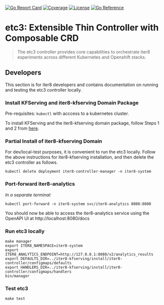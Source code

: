 [![Go Report Card](https://goreportcard.com/badge/github.com/iter8-tools/etc3)](https://goreportcard.com/report/github.com/iter8-tools/etc3)
[![Coverage](https://codecov.io/gh/iter8-tools/etc3/branch/main/graphs/badge.svg?branch=main)](https://codecov.io/gh/iter8-tools/etc3)
[![License](https://img.shields.io/badge/License-Apache%202.0-blue.svg)](https://opensource.org/licenses/Apache-2.0)
[![Go Reference](https://pkg.go.dev/badge/github.com/iter8-tools/default-tasks.svg)](https://pkg.go.dev/github.com/iter8-tools/etc3)

# etc3: Extensible Thin Controller with Composable CRD

> The etc3 controller provides core capabilities to orchestrate iter8 experiments across different Kubernetes and Openshift stacks.

## Developers

This section is for iter8 developers and contains documentation on running and testing the etc3 controller locally.

### Install KFServing and iter8-kfserving Domain Package
Pre-requisites: `kubectl` with acccess to a kubernetes cluster.

To install KFServing and the iter8-kfserving domain package, follow Steps 1 and 2 from [here](https://github.com/iter8-tools/iter8-kfserving#quick-start-on-minikube).

### Partial Install of iter8-kfserving Domain
For dev/local-test purposes, it is convenient to run the etc3 locally. Follow the above instructions for iter8-kfserving installation, and then delete the etc3 controller as follows.

```
kubectl delete deployment iter8-controller-manager -n iter8-system
```

### Port-forward iter8-analytics
*In a separate terminal:*

```
kubectl port-forward -n iter8-system svc/iter8-analytics 8080:8080
```

You should now be able to access the iter8-analytics service using the OpenAPI UI at http://localhost:8080/docs

### Run etc3 locally
```
make manager
export ITER8_NAMESPACE=iter8-system
export ITER8_ANALYTICS_ENDPOINT=http://127.0.0.1:8080/v2/analytics_results
export DEFAULTS_DIR=../iter8-kfserving/install/iter8-controller/configmaps/defaults
export HANDLERS_DIR=../iter8-kfserving/install/iter8-controller/configmaps/handlers
bin/manager
``` 

### Test etc3
```
make test
```
